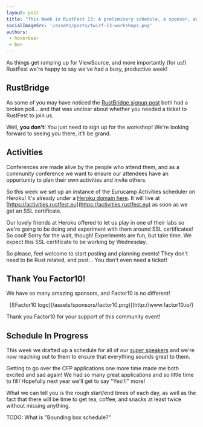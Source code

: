 ```yaml
---
layout: post
title: "This Week in RustFest 13: A preliminary schedule, a sponsor, and activities!"
socialImageSrc: '/assets/posts/twirf-13-workshops.png'
authors:
 - hoverbear
 - ben
---
```


As things get ramping up for ViewSource, and more importantly (for us!) RustFest we're happy to say we've had a busy, productive week!

## RustBridge

As some of you may have noticed the [RustBridge signup post](http://discourse.opentechschool.org/t/rustbridge-workshop-sept-18th-berlin-together-with-rustfest/1849) both had a broken poll... and that was unclear about whether you needed a ticket to RustFest to join us.

Well, **you don't**! You just need to sign up for the workshop! We're looking forward to seeing you there, it'll be grand.

## Activities

Conferences are made alive by the people who attend them, and as a community conference we want to ensure our attendees have an opportunity to plan their own activities and invite others.

So this week we set up an instance of the Eurucamp Activities scheduler on Heroku! It's already under a [Heroku domain here](https://rustfest-activities.herokuapp.com/). It will live at [https://activities.rustfest.eu](https://activities.rustfest.eu) as soon as we get an SSL certificate.

Our lovely friends at Heroku offered to let us play in one of their labs so we're going to be doing and experiment with them around SSL certificates! So cool! Sorry for the wait, though! Experiments are fun, but take time. We expect this SSL certificate to be working by Wednesday.

So please, feel welcome to start posting and planning events! They don't need to be Rust related, and psst... You don't even need a ticket!

## Thank You Factor10!

We have so many amazing sponsors, and Factor10 is no different!

<p style="text-align: center" markdown="1">
[![Factor10 logo](/assets/sponsors/factor10.png)](http://www.factor10.io/)
</p>

Thank you Factor10 for your support of this community event!

## Schedule In Progress

This week we drafted up a schedule for all of our [super speakers](/talks/) and we're now reaching out to them to ensure that everything sounds great to them.

Getting to go over the CFP applications one more time made me both excited and sad again! We had so many great applications and so little time to fill! Hopefully next year we'll get to say "Yes!!!" more!

What we can tell you is the rough start/end times of each day, as well as the fact that there will be time to get tea, coffee, and snacks at least twice without missing anything.

TODO: What is "Bounding box schedule?"
